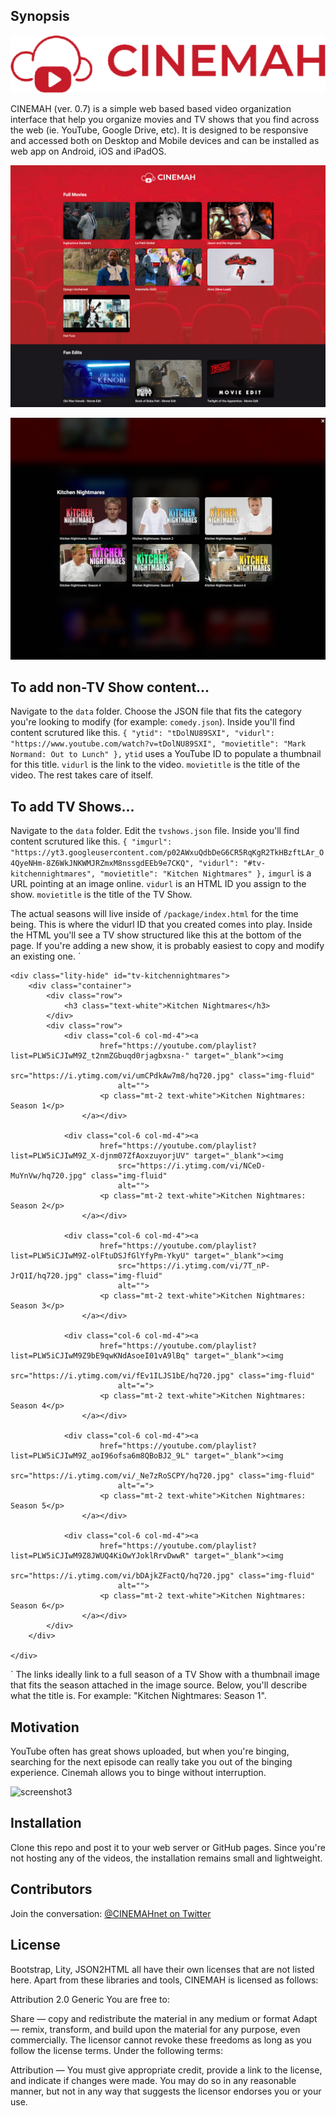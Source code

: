 ## Synopsis
![logo](https://raw.githubusercontent.com/KevDoy/CINEMAH/master/logo.png "CINEMAH logo")

CINEMAH (ver. 0.7) is a simple web based based video organization interface that help you organize movies and TV shows that you find across the web (ie. YouTube, Google Drive, etc). It is designed to be responsive and accessed both on Desktop and Mobile devices and can be installed as web app on Android, iOS and iPadOS.

![screenshot](https://raw.githubusercontent.com/KevDoy/CINEMAH/master/screenshot.jpg "CINEMAH Main Page")

![screenshot2](https://raw.githubusercontent.com/KevDoy/CINEMAH/master/screenshot2.jpg "CINEMAH TV Show Overlay")

## To add non-TV Show content...

Navigate to the `data` folder. Choose the JSON file that fits the category you're looking to modify (for example: `comedy.json`).
Inside you'll find content scrutured like this.
`{
		"ytid": "tDolNU89SXI",
        "vidurl": "https://www.youtube.com/watch?v=tDolNU89SXI",
        "movietitle": "Mark Normand: Out to Lunch"
	},`
`ytid` uses a YouTube ID to populate a thumbnail for this title. `vidurl` is the link to the video. `movietitle` is the title of the video.
The rest takes care of itself.

## To add TV Shows...

Navigate to the `data` folder. Edit the `tvshows.json` file. 
Inside you'll find content scrutured like this.
`{
		"imgurl": "https://yt3.googleusercontent.com/p02AWxuQdbDeG6CR5RqKgR2TkHBzftLAr_O4QyeNHm-8Z6WkJNKWMJRZmxM8nssgdEEb9e7CKQ",
        "vidurl": "#tv-kitchennightmares",
        "movietitle": "Kitchen Nightmares"
	},`
`imgurl` is a URL pointing at an image online. `vidurl` is an HTML ID you assign to the show. `movietitle` is the title of the TV Show.

The actual seasons will live inside of `/package/index.html` for the time being. This is where the vidurl ID that you created comes into play.
Inside the HTML you'll see a TV show structured like this at the bottom of the page. If you're adding a new show, it is probably easiest to copy and modify an existing one.
`
<!-- TV Show: Kitchen Nightmares -->
	<div class="lity-hide" id="tv-kitchennightmares">
		<div class="container">
			<div class="row">
				<h3 class="text-white">Kitchen Nightmares</h3>
			</div>
			<div class="row">
				<div class="col-6 col-md-4"><a
						href="https://youtube.com/playlist?list=PLW5iCJIwM9Z_t2nmZGbuqd0rjagbxsna-" target="_blank"><img
							src="https://i.ytimg.com/vi/umCPdkAw7m8/hq720.jpg" class="img-fluid"
							alt="">
						<p class="mt-2 text-white">Kitchen Nightmares: Season 1</p>
					</a></div>

				<div class="col-6 col-md-4"><a
						href="https://youtube.com/playlist?list=PLW5iCJIwM9Z_X-djnm07ZfAoxzuyorjUV" target="_blank"><img
							src="https://i.ytimg.com/vi/NCeD-MuYnVw/hq720.jpg" class="img-fluid"
							alt="">
						<p class="mt-2 text-white">Kitchen Nightmares: Season 2</p>
					</a></div>

				<div class="col-6 col-md-4"><a
						href="https://youtube.com/playlist?list=PLW5iCJIwM9Z-olFtuDSJfGlYfyPm-YkyU" target="_blank"><img
							src="https://i.ytimg.com/vi/7T_nP-JrQ1I/hq720.jpg" class="img-fluid"
							alt="">
						<p class="mt-2 text-white">Kitchen Nightmares: Season 3</p>
					</a></div>

				<div class="col-6 col-md-4"><a
						href="https://youtube.com/playlist?list=PLW5iCJIwM9Z9bE9qwKNdAsoeI01vA9lBq" target="_blank"><img
							src="https://i.ytimg.com/vi/fEv1ILJS1bE/hq720.jpg" class="img-fluid"
							alt="=">
						<p class="mt-2 text-white">Kitchen Nightmares: Season 4</p>
					</a></div>

				<div class="col-6 col-md-4"><a
						href="https://youtube.com/playlist?list=PLW5iCJIwM9Z_aoI96ofsa6m8QBoBJ2_9L" target="_blank"><img
							src="https://i.ytimg.com/vi/_Ne7zRoSCPY/hq720.jpg" class="img-fluid"
							alt="=">
						<p class="mt-2 text-white">Kitchen Nightmares: Season 5</p>
					</a></div>

				<div class="col-6 col-md-4"><a
						href="https://youtube.com/playlist?list=PLW5iCJIwM9Z8JWUQ4KiOwYJoklRrvDwwR" target="_blank"><img
							src="https://i.ytimg.com/vi/bDAjkZFactQ/hq720.jpg" class="img-fluid"
							alt="">
						<p class="mt-2 text-white">Kitchen Nightmares: Season 6</p>
					</a></div>
			</div>
		</div>

	</div>
`
The links ideally link to a full season of a TV Show with a thumbnail image that fits the season attached in the image source. Below, you'll describe what the title is. For example: "Kitchen Nightmares: Season 1".


## Motivation

YouTube often has great shows uploaded, but when you're binging, searching for the next episode can really take you out of the binging experience. Cinemah allows you to binge without interruption.

![screenshot3](https://raw.githubusercontent.com/KevDoy/CINEMAH/master/screenshot3.gif "CINEMAH TV Show binge experience")


## Installation

Clone this repo and post it to your web server or GitHub pages. Since you're not hosting any of the videos, the installation remains small and lightweight.


## Contributors

Join the conversation:
[@CINEMAHnet on Twitter](https://www.twitter.com/CINEMAHnet)

## License
Bootstrap, Lity, JSON2HTML all have their own licenses that are not listed here. Apart from these libraries and tools, CINEMAH is licensed as follows:

Attribution 2.0 Generic
You are free to:


Share — copy and redistribute the material in any medium or format
Adapt — remix, transform, and build upon the material
for any purpose, even commercially.
The licensor cannot revoke these freedoms as long as you follow the license terms.
Under the following terms:

Attribution — You must give appropriate credit, provide a link to the license, and indicate if changes were made. You may do so in any reasonable manner, but not in any way that suggests the licensor endorses you or your use.
